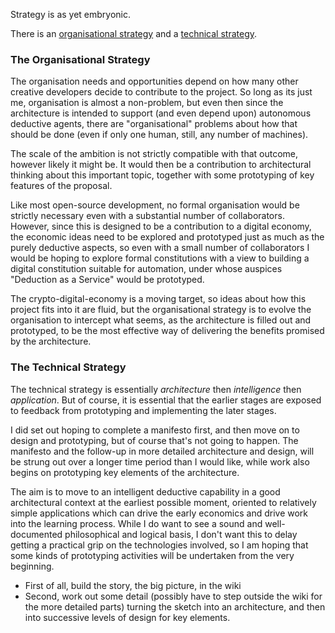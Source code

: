 Strategy is as yet embryonic.

There is an [organisational strategy](#The-Organisational-Strategy) and a [technical strategy](#the-technical-strategy).

### The Organisational Strategy

The organisation needs and opportunities depend on how many other creative developers decide to contribute to the project.
So long as its just me, organisation is almost a non-problem, but even then since the architecture is intended to support (and even depend upon) autonomous deductive agents, there are "organisational" problems about how that should be done (even if only one human, still, any number of machines).

The scale of the ambition is not strictly compatible with that outcome, however likely it might be.
It would then be a contribution to architectural thinking about this important topic, together with some prototyping of key features of the proposal.

Like most open-source development, no formal organisation would be strictly necessary even with a substantial number of collaborators.
However, since this is designed to be a contribution to a digital economy, the economic ideas need to be explored and prototyped just as much as the purely deductive aspects, so even with a small number of collaborators I would be hoping to explore formal constitutions with a view to building a digital constitution suitable for automation, under whose auspices "Deduction as a Service" would be prototyped. 

The crypto-digital-economy is a moving target, so ideas about how this project fits into it are fluid, but the organisational strategy is to evolve the organisation to intercept what seems, as the architecture is filled out and prototyped, to be the most effective way of delivering the benefits promised by the architecture.

### The Technical Strategy

The technical strategy is essentially _architecture_ then _intelligence_ then _application_.
But of course, it is essential that the earlier stages are exposed to feedback from prototyping and implementing the later stages.

I did set out hoping to complete a manifesto first, and then move on to design and prototyping, but of course that's not going to happen.
The manifesto and the follow-up in more detailed architecture and design, will be strung out over a longer time period than I would like, while work also begins on prototyping key elements of the architecture.

The aim is to move to an intelligent deductive capability in a good architectural context at the earliest possible moment, oriented to relatively simple applications which can drive the early economics and drive work into the learning process.
While I do want to see a sound and well-documented philosophical and logical basis, I don't want this to delay getting a practical grip on the technologies involved, so I am hoping that some kinds of prototyping activities will be undertaken from the very beginning.

- First of all, build the story, the big picture, in the wiki
- Second, work out some detail (possibly have to step outside the wiki for the more detailed parts) turning the sketch into an architecture, and then into successive levels of design for key elements.



